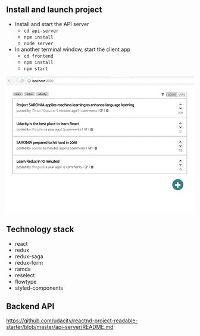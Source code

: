 ## Install and launch project

* Install and start the API server
    - `cd api-server`
    - `npm install`
    - `node server`
* In another terminal window, start the client app
    - `cd frontend`
    - `npm install`
    - `npm start`




![Demo](./demo.gif)

## Technology stack

* react
* redux
* redux-saga
* redux-form
* ramda
* reselect
* flowtype
* styled-components

## Backend API

https://github.com/udacity/reactnd-project-readable-starter/blob/master/api-server/README.md